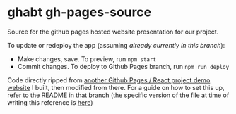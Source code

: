 # ghabt gh-pages-source

Source for the github pages hosted website presentation for our project.

To update or redeploy the app (assuming *already currently in this branch*):
- Make changes, save. To preview, run `npm start`
- Commit changes. To deploy to Github Pages branch, run `npm run deploy`

Code directly ripped from [another Github Pages / React project demo website](https://github.com/cephcyn/WhereDoIPostMyMeme/tree/gh-pages-source) I built, then modified from there. For a guide on how to set this up, refer to the README in that branch (the specific version of the file at time of writing this reference is [here](https://github.com/cephcyn/WhereDoIPostMyMeme/blob/ee3d9f67a089289621ce818a123820925f3c889a/README.md))
